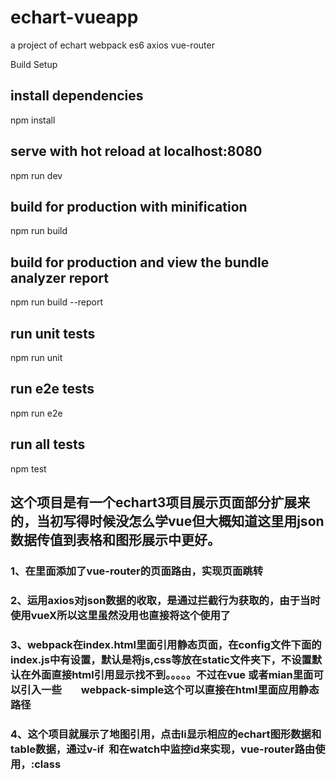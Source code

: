 # echart-vueapp
a project of echart webpack es6 axios vue-router




Build Setup

## install dependencies
npm install

## serve with hot reload at localhost:8080
npm run dev

## build for production with minification
npm run build

## build for production and view the bundle analyzer report
npm run build --report

## run unit tests
npm run unit

## run e2e tests
npm run e2e

## run all tests
npm test


## 这个项目是有一个echart3项目展示页面部分扩展来的，当初写得时候没怎么学vue但大概知道这里用json数据传值到表格和图形展示中更好。
### 1、在里面添加了vue-router的页面路由，实现页面跳转
### 2、运用axios对json数据的收取，是通过拦截行为获取的，由于当时使用vueX所以这里虽然没用也直接将这个使用了
### 3、webpack在index.html里面引用静态页面，在config文件下面的 index.js中有设置，默认是将js,css等放在static文件夹下，不设置默认在外面直接html引用显示找不到。。。。。不过在vue 或者mian里面可以引入一些        webpack-simple这个可以直接在html里面应用静态路径
### 4、这个项目就展示了地图引用，点击li显示相应的echart图形数据和table数据，通过v-if  和在watch中监控id来实现，vue-router路由使用，:class
